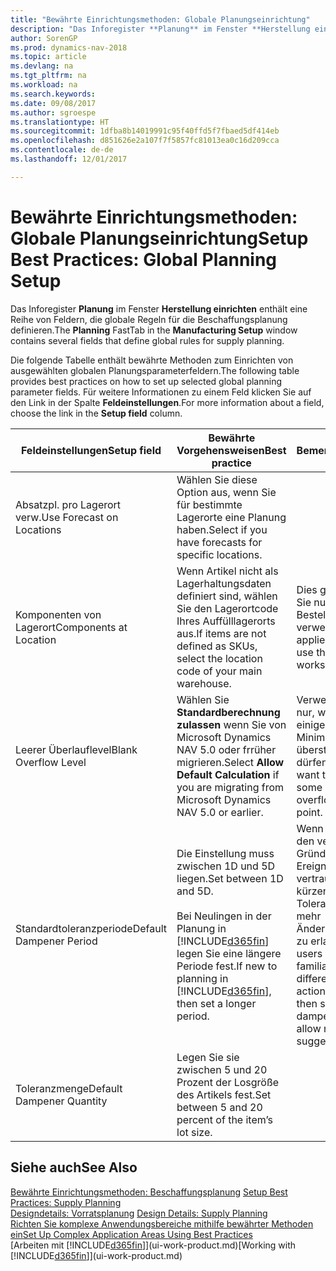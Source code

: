 ```yaml
---
title: "Bewährte Einrichtungsmethoden: Globale Planungseinrichtung"
description: "Das Inforegister **Planung** im Fenster **Herstellung einrichten** enthält eine Reihe von Feldern, die globale Regeln für die Beschaffungsplanung definieren."
author: SorenGP
ms.prod: dynamics-nav-2018
ms.topic: article
ms.devlang: na
ms.tgt_pltfrm: na
ms.workload: na
ms.search.keywords: 
ms.date: 09/08/2017
ms.author: sgroespe
ms.translationtype: HT
ms.sourcegitcommit: 1dfba8b14019991c95f40ffd5f7fbaed5df414eb
ms.openlocfilehash: d851626e2a107f7f5857fc81013ea0c16d209cca
ms.contentlocale: de-de
ms.lasthandoff: 12/01/2017

---
```

# <a name="setup-best-practices-global-planning-setup"></a><span data-ttu-id="1a6e2-103">Bewährte Einrichtungsmethoden: Globale Planungseinrichtung</span><span class="sxs-lookup"><span data-stu-id="1a6e2-103">Setup Best Practices: Global Planning Setup</span></span>
<span data-ttu-id="1a6e2-104">Das Inforegister **Planung** im Fenster **Herstellung einrichten** enthält eine Reihe von Feldern, die globale Regeln für die Beschaffungsplanung definieren.</span><span class="sxs-lookup"><span data-stu-id="1a6e2-104">The **Planning** FastTab in the **Manufacturing Setup** window contains several fields that define global rules for supply planning.</span></span>  

 <span data-ttu-id="1a6e2-105">Die folgende Tabelle enthält bewährte Methoden zum Einrichten von ausgewählten globalen Planungsparameterfeldern.</span><span class="sxs-lookup"><span data-stu-id="1a6e2-105">The following table provides best practices on how to set up selected global planning parameter fields.</span></span> <span data-ttu-id="1a6e2-106">Für weitere Informationen zu einem Feld klicken Sie auf den Link in der Spalte **Feldeinstellungen**.</span><span class="sxs-lookup"><span data-stu-id="1a6e2-106">For more information about a field, choose the link in the **Setup field** column.</span></span>  

|<span data-ttu-id="1a6e2-107">Feldeinstellungen</span><span class="sxs-lookup"><span data-stu-id="1a6e2-107">Setup field</span></span>|<span data-ttu-id="1a6e2-108">Bewährte Vorgehensweisen</span><span class="sxs-lookup"><span data-stu-id="1a6e2-108">Best practice</span></span>|<span data-ttu-id="1a6e2-109">Bemerkung</span><span class="sxs-lookup"><span data-stu-id="1a6e2-109">Comment</span></span>|  
|-----------------|-------------------|-------------|  
|<span data-ttu-id="1a6e2-110">Absatzpl. pro Lagerort verw.</span><span class="sxs-lookup"><span data-stu-id="1a6e2-110">Use Forecast on Locations</span></span>|<span data-ttu-id="1a6e2-111">Wählen Sie diese Option aus, wenn Sie für bestimmte Lagerorte eine Planung haben.</span><span class="sxs-lookup"><span data-stu-id="1a6e2-111">Select if you have forecasts for specific locations.</span></span>||  
|<span data-ttu-id="1a6e2-112">Komponenten von Lagerort</span><span class="sxs-lookup"><span data-stu-id="1a6e2-112">Components at Location</span></span>|<span data-ttu-id="1a6e2-113">Wenn Artikel nicht als Lagerhaltungsdaten definiert sind, wählen Sie den Lagerortcode Ihres Auffülllagerorts aus.</span><span class="sxs-lookup"><span data-stu-id="1a6e2-113">If items are not defined as SKUs, select the location code of your main warehouse.</span></span>|<span data-ttu-id="1a6e2-114">Dies gilt auch, wenn Sie nur den Bestellvorschlag verwenden.</span><span class="sxs-lookup"><span data-stu-id="1a6e2-114">This also applies if you only use the requisition worksheet.</span></span>|  
|<span data-ttu-id="1a6e2-115">Leerer Überlauflevel</span><span class="sxs-lookup"><span data-stu-id="1a6e2-115">Blank Overflow Level</span></span>|<span data-ttu-id="1a6e2-116">Wählen Sie **Standardberechnung zulassen** wenn Sie von Microsoft Dynamics NAV 5.0 oder frrüher migrieren.</span><span class="sxs-lookup"><span data-stu-id="1a6e2-116">Select **Allow Default Calculation** if you are migrating from Microsoft Dynamics NAV 5.0 or earlier.</span></span>|<span data-ttu-id="1a6e2-117">Verwenden Sie dies nur, wenn alle oder einige Artikel den Minimalbestand übersteigen dürfen.</span><span class="sxs-lookup"><span data-stu-id="1a6e2-117">Use only if you want to allow all or some of your items to overflow the reorder point.</span></span>|  
|<span data-ttu-id="1a6e2-118">Standardtoleranzperiode</span><span class="sxs-lookup"><span data-stu-id="1a6e2-118">Default Dampener Period</span></span>|<span data-ttu-id="1a6e2-119">Die Einstellung muss zwischen 1D und 5D liegen.</span><span class="sxs-lookup"><span data-stu-id="1a6e2-119">Set between 1D and 5D.</span></span><br /><br /> <span data-ttu-id="1a6e2-120">Bei Neulingen in der Planung in [!INCLUDE[d365fin](includes/d365fin_md.md)] legen Sie eine längere Periode fest.</span><span class="sxs-lookup"><span data-stu-id="1a6e2-120">If new to planning in [!INCLUDE[d365fin](includes/d365fin_md.md)], then set a longer period.</span></span>|<span data-ttu-id="1a6e2-121">Wenn Benutzer mit den verschiedenen Gründen für Ereignismeldungen vertraut sind, dann kürzen Sie die Toleranzperiode, um mehr Änderungsvorschläge zu erlauben.</span><span class="sxs-lookup"><span data-stu-id="1a6e2-121">When users are more familiar with the different reasons for action messages, then shorten the dampener period to allow more change suggestions.</span></span>|  
|<span data-ttu-id="1a6e2-122">Toleranzmenge</span><span class="sxs-lookup"><span data-stu-id="1a6e2-122">Default Dampener Quantity</span></span>|<span data-ttu-id="1a6e2-123">Legen Sie sie zwischen 5 und 20 Prozent der Losgröße des Artikels fest.</span><span class="sxs-lookup"><span data-stu-id="1a6e2-123">Set between 5 and 20 percent of the item’s lot size.</span></span>||  

## <a name="see-also"></a><span data-ttu-id="1a6e2-124">Siehe auch</span><span class="sxs-lookup"><span data-stu-id="1a6e2-124">See Also</span></span>  
 <span data-ttu-id="1a6e2-125">[Bewährte Einrichtungsmethoden: Beschaffungsplanung](setup-best-practices-supply-planning.md) </span><span class="sxs-lookup"><span data-stu-id="1a6e2-125">[Setup Best Practices: Supply Planning](setup-best-practices-supply-planning.md) </span></span>  
 <span data-ttu-id="1a6e2-126">[Designdetails: Vorratsplanung](design-details-supply-planning.md) </span><span class="sxs-lookup"><span data-stu-id="1a6e2-126">[Design Details: Supply Planning](design-details-supply-planning.md) </span></span>  
 [<span data-ttu-id="1a6e2-127">Richten Sie komplexe Anwendungsbereiche mithilfe bewährter Methoden ein</span><span class="sxs-lookup"><span data-stu-id="1a6e2-127">Set Up Complex Application Areas Using Best Practices</span></span>](set-up-complex-application-areas-using-best-practices.md)  
 <span data-ttu-id="1a6e2-128">[Arbeiten mit [!INCLUDE[d365fin](includes/d365fin_md.md)]](ui-work-product.md)</span><span class="sxs-lookup"><span data-stu-id="1a6e2-128">[Working with [!INCLUDE[d365fin](includes/d365fin_md.md)]](ui-work-product.md)</span></span>

